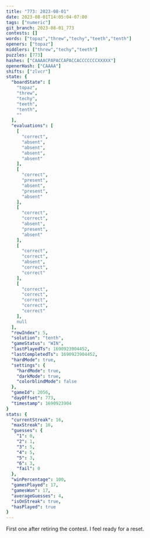 ```yaml
---
title: "773: 2023-08-01"
date: 2023-08-01T14:05:04-07:00
tags: ["numeric"]
git_branch: 2023-08-01_773
contests: []
words: ["topaz","threw","techy","teeth","tenth"]
openers: ["topaz"]
middlers: ["threw","techy","teeth"]
puzzles: [773]
hashes: ["CAAAACPAPACCAPACCACCCCCCCXXXXX"]
openerHash: ["CAAAA"]
shifts: ["zlvcr"]
state: {
  "boardState": [
    "topaz",
    "threw",
    "techy",
    "teeth",
    "tenth",
    ""
  ],
  "evaluations": [
    [
      "correct",
      "absent",
      "absent",
      "absent",
      "absent"
    ],
    [
      "correct",
      "present",
      "absent",
      "present",
      "absent"
    ],
    [
      "correct",
      "correct",
      "absent",
      "present",
      "absent"
    ],
    [
      "correct",
      "correct",
      "absent",
      "correct",
      "correct"
    ],
    [
      "correct",
      "correct",
      "correct",
      "correct",
      "correct"
    ],
    null
  ],
  "rowIndex": 5,
  "solution": "tenth",
  "gameStatus": "WIN",
  "lastPlayedTs": 1690923904452,
  "lastCompletedTs": 1690923904452,
  "hardMode": true,
  "settings": {
    "hardMode": true,
    "darkMode": true,
    "colorblindMode": false
  },
  "gameId": 2056,
  "dayOffset": 773,
  "timestamp": 1690923904
}
stats: {
  "currentStreak": 16,
  "maxStreak": 16,
  "guesses": {
    "1": 0,
    "2": 1,
    "3": 5,
    "4": 5,
    "5": 3,
    "6": 3,
    "fail": 0
  },
  "winPercentage": 100,
  "gamesPlayed": 17,
  "gamesWon": 17,
  "averageGuesses": 4,
  "isOnStreak": true,
  "hasPlayed": true
}
---
```

<!-- more -->
First one after retiring the contest. I feel ready for a reset. 
